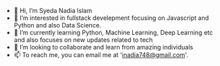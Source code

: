- 👋 Hi, I’m Syeda Nadia Islam
- 👀 I’m interested in fullstack develepment focusing on Javascript and Python and also Data Science.
- 🌱 I’m currently learning Python, Machine Learning, Deep Learning etc and also focuses on new updates related to tech
- 💞️ I’m looking to collaborate and learn from amazing individuals
- 📫 To reach me, you can email me at 'inadia748@gmail.com'.

<!---
inadia748/inadia748 is a ✨ special ✨ repository because its `README.md` (this file) appears on your GitHub profile.
You can click the Preview link to take a look at your changes.
--->
